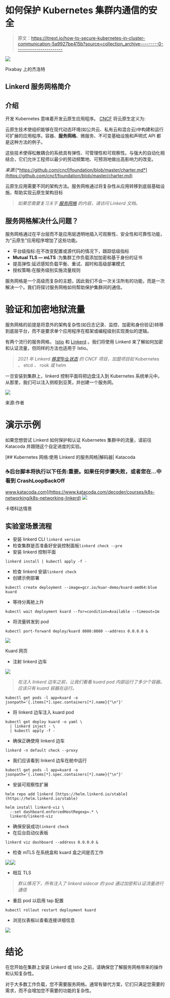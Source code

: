 # 如何保护 Kubernetes 集群内通信的安全

> 原文：<https://itnext.io/how-to-secure-kubernetes-in-cluster-communication-5a9927be415b?source=collection_archive---------0----------------------->

![](img/687f96193995373470ea77a94eb9708e.png)

Pixabay 上的杰洛特

## Linkerd 服务网格简介

## 介绍

开发 Kubernetes 意味着开发云原生应用程序。 [CNCF](https://www.cncf.io/) 将云原生定义为:

云原生技术使组织能够在现代动态环境(如公共云、私有云和混合云)中构建和运行可扩展的应用程序。容器、**服务网格**、微服务、不可变基础设施和声明式 API 都是这种方法的例子。

这些技术使得松散耦合的系统具有弹性、可管理性和可观察性。与强大的自动化相结合，它们允许工程师以最少的劳动频繁地、可预测地做出高影响力的改变。

*来源:*[*https://github.com/cncf/foundation/blob/master/charter.md*](https://github.com/cncf/foundation/blob/master/charter.md)

云原生应用需要不同的架构方法。服务网格通过将复杂性从应用转移到底层基础设施，帮助实现云原生架构目标

> *如果您需要复习关于* [*服务网格*](https://linkerd.io/what-is-a-service-mesh/) *的内容，请访问 Linkerd 文档。*

## 服务网格解决什么问题？

服务网格通过在平台层而不是应用层透明地插入可观察性、安全性和可靠性功能，为“云原生”应用程序增加了这些功能。

*   平台级指标:在不改变配置或源代码的情况下，跟踪低级指标
*   **Mutual TLS — mLTS** :为集群工作负载添加加密和基于身份的证书
*   提高弹性:延迟感知负载平衡、重试、超时和高级部署模式
*   授权策略:在服务级别实施流量规则

服务网格是一个高级而复杂的主题，因此我们不会一次关注所有的功能，而是一次解决一个。我们将探讨服务网格如何帮助保护集群间的通信。

# 验证和加密地狱流量

服务网格的前提是将意外的架构复杂性(如日志记录、监控、加密和身份验证)转移到底层平台，而不是要求单个应用程序在框架或编程级别实现类似的逻辑。

有两个流行的服务网格， [Istio](https://istio.io/) 和 [Linkerd](https://linkerd.io/) 。我们将使用 Linkerd 来了解如何加密和认证流量，但同样的方法也适用于 Istio。

> *2021 年 Linkerd* [*移至*毕业*状态*](https://www.cncf.io/announcements/2021/07/28/cloud-native-computing-foundation-announces-linkerd-graduation/) *的 CNCF 项目，加盟项目如* Kubernetes *、* etcd *、* rook *或* helm

一旦安装到集群上，linkerd 控制平面将把边盘注入到 Kubernetes 系统单元中。从那里，我们可以注入侧柜到豆荚，并创建一个服务网。

![](img/73d6b88453c324e5729537c09feffcac.png)

来源:作者

# 演示示例

如果您想尝试 Linkerd 如何保护和认证 Kubernetes 集群中的流量，请前往 Katacoda 并跟随这个自定进度的实验。

[](https://www.katacoda.com/decoder/courses/k8s-networking/k8s-networking-linkerd) [## Kubernetes 网络:使用 Linkerd 的服务网格|解码器| Katacoda

### ☕后台脚本将执行以下任务:重要。如果任何步骤失败，或者您在…中看到 CrashLoopBackOff

www.katacoda.com](https://www.katacoda.com/decoder/courses/k8s-networking/k8s-networking-linkerd) ![](img/174393d455789903c63f38c464a960ce.png)

卡塔科达情景

## 实验室场景流程

*   安装 linkerd CLI `linkerd version`
*   检查集群是否准备好安装控制面板`linkerd check --pre`
*   安装 linkerd 控制平面

```
linkerd install | kubectl apply -f -
```

*   检查 linkerd 安装`linkerd check`
*   创建示例部署

`kubectl create deployment --image=gcr.io/kuar-demo/kuard-amd64:blue kuard`

*   等待分离舱上升

`kubectl wait deployment kuard --for=condition=Available --timeout=1m`

*   将流量转发到 pod

`kubectl port-forward deploy/kuard 8080:8080 --address 0.0.0.0 &`

![](img/34817a308e268952de30a415e2d9df9c.png)

Kuard 网页

*   注射 linkerd 边车

![](img/049a8bf3725dfad35685c802dc4f90fc.png)

> *在注入 linkerd 边车之前，让我们看看 kuard pod 内部运行了多少个容器。应该只有 kuard 容器在运行。*

`kubectl get pods -l app=kuard -o jsonpath='{.items[*].spec.containers[*].name}{"\n"}'`

*   将 linkerd 边车注入 kuard pod

```
kubectl get deploy kuard -o yaml \
  | linkerd inject - \
  | kubectl apply -f -
```

*   确保正确使用 linkerd 边车

`linkerd -n default check --proxy`

*   我们应该看到 linkerd 边车在舱中运行

`kubectl get pods -l app=kuard -o jsonpath='{.items[*].spec.containers[*].name}{"\n"}'`

*   安装可观察性扩展

`helm repo add linkerd [https://helm.linkerd.io/stable](https://helm.linkerd.io/stable)`

```
helm install linkerd-viz \
  --set dashboard.enforcedHostRegexp=.* \
  linkerd/linkerd-viz
```

*   确保安装成功`linkerd check`
*   在后台启动仪表板

```
linkerd viz dashboard --address 0.0.0.0 &
```

*   检查 mTLS 在系统盒和 kuard 盒之间是否工作

![](img/f67f14bc167cbbdb437cc2b7d3f85c92.png)![](img/6a591d030757c20e63bef47f1d90c049.png)

*   相互 TLS

> *默认情况下，所有注入了 linkerd sidecar 的 pod 通过加密和认证流量进行通信*

*   重启 pod 以启用 tap 配置

```
kubectl rollout restart deployment kuard
```

*   浏览仪表板以查看连接详细信息

![](img/5e540d08d54d856e4d5d3c1f0a9d1109.png)

# 结论

在您开始在集群上安装 Linkerd 或 Istio 之前，请确保您了解服务网格带来的操作和认知复杂性。

对于大多数工作负载，您不需要服务网格。通常有替代方案，它们只满足您需要的需求，而不会增加您不需要的功能的复杂性。